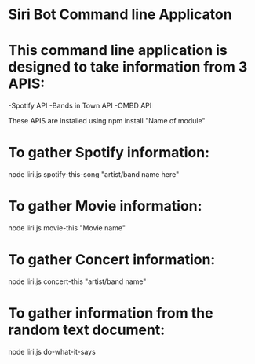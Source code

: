 # Siri Bot Command line Applicaton 

# This command line application is designed to take information from 3 APIS:
-Spotify API
-Bands in Town API
-OMBD API

These APIS are installed using npm install "Name of module"

# To gather Spotify information:

node liri.js spotify-this-song "artist/band name here"

# To gather Movie information:

node liri.js movie-this "Movie name"

# To gather Concert information:

node liri.js concert-this "artist/band name"

# To gather information from the random text document:

node liri.js do-what-it-says






